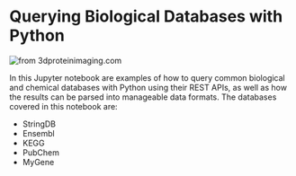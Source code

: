 ﻿# Querying Biological Databases with Python
![from 3dproteinimaging.com](https://3dproteinimaging.com/wp-content/uploads/2020/08/cropped-6t90_6-min.jpeg)

In this Jupyter notebook are examples of how to query common biological and chemical databases with Python using their REST APIs, as well as how the results can be parsed into manageable data formats. The databases covered in this notebook are:

* StringDB
* Ensembl
* KEGG
* PubChem
* MyGene


